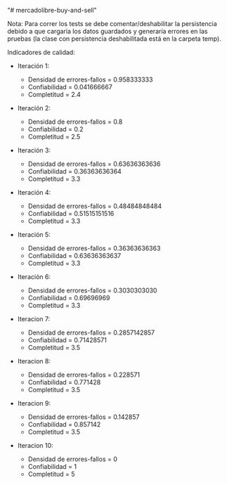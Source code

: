 "# mercadolibre-buy-and-sell"

Nota: Para correr los tests se debe comentar/deshabilitar la persistencia debido a que cargaría los datos guardados y generaría errores en las pruebas (la clase con persistencia deshabilitada está en la carpeta temp).

Indicadores de calidad:

- Iteración 1:
  - Densidad de errores-fallos = 0.958333333
  - Confiabilidad = 0.041666667
  - Completitud = 2.4

- Iteración 2:
  - Densidad de errores-fallos = 0.8
  - Confiabilidad = 0.2
  - Completitud = 2.5

- Iteración 3:
  - Densidad de errores-fallos = 0.63636363636
  - Confiabilidad = 0.36363636364
  - Completitud = 3.3

- Iteración 4:
  - Densidad de errores-fallos = 0.48484848484
  - Confiabilidad = 0.51515151516
  - Completitud = 3.3

- Iteración 5:
  - Densidad de errores-fallos = 0.36363636363
  - Confiabilidad = 0.63636363637
  - Completitud = 3.3
  
 - Iteración 6:
    - Densidad de errores-fallos = 0.3030303030
    - Confiabilidad = 0.69696969
    - Completitud = 3.3
  
 - Iteracion 7:
    - Densidad de errores-fallos = 0.2857142857
    - Confiabilidad = 0.71428571
    - Completitud = 3.5
  
- Iteracion 8:
    - Densidad de errores-fallos = 0.228571
    - Confiabilidad = 0.771428
    - Completitud = 3.5
 
- Iteracion 9:
    - Densidad de errores-fallos = 0.142857
    - Confiabilidad = 0.857142
    - Completitud = 3.5
  

- Iteracion 10:
    - Densidad de errores-fallos = 0
    - Confiabilidad = 1
    - Completitud = 5
  
  
  
  
